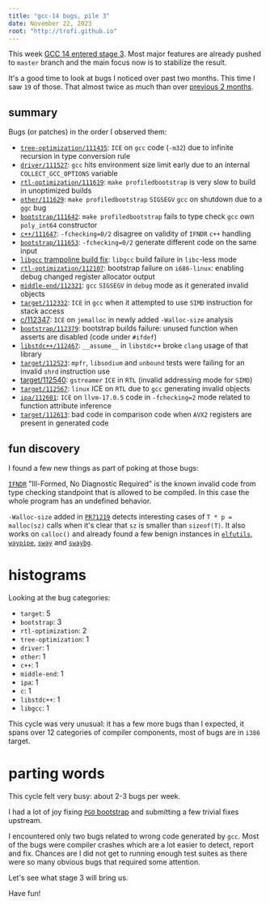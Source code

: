 ```yaml
---
title: "gcc-14 bugs, pile 3"
date: November 22, 2023
root: "http://trofi.github.io"
---
```


This week [GCC 14 entered stage 3](https://gcc.gnu.org/pipermail/gcc/2023-November/242898.html).
Most major features are already pushed to `master` branch and the main
focus now is to stabilize the result.

It's a good time to look at bugs I noticed over past two months. This
time I saw `19` of those. That almost twice as much than over
[previous 2 months](/posts/296-gcc-14-bugs-pile-2.html).

## summary

Bugs (or patches) in the order I observed them:

- [`tree-optimization/111435`](https://gcc.gnu.org/PR111435): `ICE` on
  `gcc` code (`-m32`) due to infinite recursion in type conversion
  rule
- [`driver/111527`](https://gcc.gnu.org/PR111527): `gcc` hits environment
  size limit early due to an internal `COLLECT_GCC_OPTIONS` variable
- [`rtl-optimization/111619`](https://gcc.gnu.org/PR111619):
  `make profiledbootstrap` is very slow to build in unoptimized builds
- [`other/111629`](https://gcc.gnu.org/PR111629): `make profiledbootstrap`
  `SIGSEGV` `gcc` on shutdown due to a `ggc` bug
- [`bootstrap/111642`](https://gcc.gnu.org/PR111642):
  `make profiledbootstrap` fails to type check `gcc` own `poly_int64` constructor
- [`c++/111647`](https://gcc.gnu.org/PR111647): `-fchecking=0/2` disagree
  on validity of `IFNDR` `c++` handling
- [`bootstrap/111653`](https://gcc.gnu.org/PR111653): `-fchecking=0/2`
  generate different code on the same input
- [`libgcc` trampoline build fix](https://gcc.gnu.org/pipermail/gcc-patches/2023-October/633948.html):
  `libgcc` build failure in `libc`-less mode
- [`rtl-optimization/112107`](https://gcc.gnu.org/PR112107): bootstrap
  failure on `i686-linux`: enabling debug changed register allocator output
- [`middle-end/112321`](https://gcc.gnu.org/PR112321): `gcc` `SIGSEGV` in
  `debug` mode as it generated invalid objects
- [`target/112332`](https://gcc.gnu.org/PR112332): `ICE` in `gcc` when it
  attempted to use `SIMD` instruction for stack access
- [c/112347](https://gcc.gnu.org/PR112347): `ICE` on `jemalloc` in newly
  added `-Walloc-size` analysis
- [`bootstrap/112379`](https://gcc.gnu.org/PR112379): bootstrap builds
  failure: unused function when asserts are disabled (code under `#ifdef`)
- [`libstdc++/112467`](https://gcc.gnu.org/PR112467): `__assume__` in
  `libstdc++` broke `clang` usage of that library
- [`target/112523`](https://gcc.gnu.org/PR112523): `mpfr`, `libsodium` and
  `unbound` tests were failing for an invalid `shrd` instruction use
- [target/112540](https://gcc.gnu.org/PR112540): `gstreamer` `ICE` in
  `RTL` (invalid addressing mode for `SIMD`)
- [`target/112567`](https://gcc.gnu.org/PR112567): `linux` ICE on `RTL`
  due to `gcc` generating invalid objects
- [`ipa/112601`](https://gcc.gnu.org/PR112601): `ICE` on `llvm-17.0.5`
  code in `-fchecking=2` mode related to function attribute inference
- [`target/112613`](https://gcc.gnu.org/PR112613): bad code in comparison
  code when `AVX2` registers are present in generated code

## fun discovery

I found a few new things as part of poking at those bugs:

[`IFNDR`](https://en.cppreference.com/w/cpp/language/acronyms) "Ill-Formed,
No Diagnostic Required" is the known invalid code from type checking
standpoint that is allowed to be compiled. In this case the whole
program has an undefined behavior.

`-Walloc-size` added in [`PR71219`](https://gcc.gnu.org/PR71219) detects
interesting cases of `T * p = malloc(sz)` calls when it's clear that `sz`
is smaller than `sizeof(T)`. It also works on `calloc()` and already
found a few benign instances in
[`elfutils`](https://sourceware.org/git/?p=elfutils.git;a=commitdiff;h=fb232b56ca4dc37a70fd4e581a0fc2c56dda5e0a),
[`waypipe`](https://gitlab.freedesktop.org/mstoeckl/waypipe/-/merge_requests/19),
[`sway`](https://github.com/swaywm/sway/commit/020a572ed615b8fe272c7566a27ee0abe73a58d7)
and
[`swaybg`](https://github.com/swaywm/swaybg/commit/435be14610a4b4538adc6a926160ed434ff630fa).

# histograms

Looking at the bug categories:

- `target`: 5
- `bootstrap`: 3
- `rtl-optimization`: 2
- `tree-optimization`: 1
- `driver`: 1
- `other`: 1
- `c++`: 1
- `middle-end`: 1
- `ipa`: 1
- `c`: 1
- `libstdc++`: 1
- `libgcc`: 1

This cycle was very unusual: it has a few more bugs than I expected, it spans
over 12 categories of compiler components, most of bugs are in `i386`
target.

# parting words

This cycle felt very busy: about 2-3 bugs per week.

I had a lot of joy fixing [`PGO` bootstrap](/posts/301-another-gcc-profiling-bug.html)
and submitting a few trivial fixes upstream.

I encountered only two bugs related to wrong code generated by `gcc`.
Most of the bugs were compiler crashes which are a lot easier to detect,
report and fix. Chances are I did not get to running enough test suites
as there were so many obvious bugs that required some attention.

Let's see what stage 3 will bring us.

Have fun!

